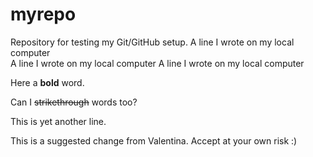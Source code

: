 # myrepo

Repository for testing my Git/GitHub setup.
A line I wrote on my local computer  
A line I wrote on my local computer
A line I wrote on my local computer

Here a **bold** word.

Can I ~~strikethrough~~ words too?

This is yet another line.

This is a suggested change from Valentina. Accept at your own risk :)
